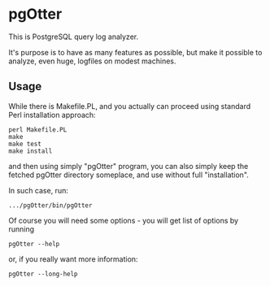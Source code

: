 pgOtter
=======

This is PostgreSQL query log analyzer.

It's purpose is to have as many features as possible, but make it possible
to analyze, even huge, logfiles on modest machines.

Usage
-----

While there is Makefile.PL, and you actually can proceed using standard Perl
installation approach:

    perl Makefile.PL
    make
    make test
    make install

and then using simply "pgOtter" program, you can also simply keep the
fetched pgOtter directory someplace, and use without full "installation".

In such case, run:

    .../pgOtter/bin/pgOtter

Of course you will need some options - you will get list of options by
running

    pgOtter --help

or, if you really want more information:

    pgOtter --long-help

